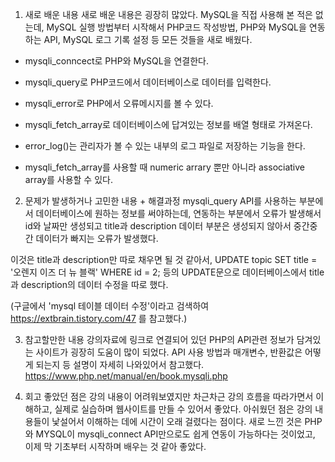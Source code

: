1. 새로 배운 내용
새로 배운 내용은 굉장히 많았다. MySQL을 직접 사용해 본 적은 없는데, MySQL 실행 방법부터 시작해서 PHP코드 작성방법, PHP와 MySQL을 연동하는 API, MySQL 로그 기록 설정 등 모든 것들을 새로 배웠다.

* mysqli_conncect로 PHP와 MySQL을 연결한다.

* mysqli_query로 PHP코드에서 데이터베이스로 데이터를 입력한다.

* mysqli_error로 PHP에서 오류메시지를 볼 수 있다.

* mysqli_fetch_array로 데이터베이스에 답겨있는 정보를 배열 형태로 가져온다.

* error_log()는 관리자가 볼 수 있는 내부의 로그 파일로 저장하는 기능을 한다.

* mysqli_fetch_array를 사용할 때 numeric arrary 뿐만 아니라 associative array를 사용할 수 있다.


2. 문제가 발생하거나 고민한 내용 + 해결과정
mysqli_query API를 사용하는 부분에서 데이터베이스에 원하는 정보를 써야하는데, 연동하는 부분에서 오류가 발생해서 id와 날짜만 생성되고 title과 description 데이터 부분은 생성되지 않아서 중간중간 데이터가 빠지는 오류가 발생했다.

이것은 title과 description만 따로 채우면 될 것 같아서,  UPDATE topic SET title = '오렌지 이즈 더 뉴 블랙' WHERE id = 2; 등의 UPDATE문으로 데이터베이스에서 title과 description의 데이터 수정을 따로 했다.

(구글에서 'mysql 테이블 데이터 수정'이라고 검색하여 https://extbrain.tistory.com/47 를 참고했다.)


3. 참고할만한 내용
강의자료에 링크로 연결되어 있던 PHP의 API관련 정보가 담겨있는 사이트가 굉장히 도움이 많이 되었다. API 사용 방법과 매개변수, 반환값은 어떻게 되는지 등 설명이 자세히 나와있어서 참고했다.
https://www.php.net/manual/en/book.mysqli.php


4. 회고
좋았던 점은 강의 내용이 어려워보였지만 차근차근 강의 흐름을 따라가면서 이해하고, 실제로 실습하며 웹사이트를 만들 수 있어서 좋았다. 아쉬웠던 점은 강의 내용들이 낯설어서 이해하는 데에 시간이 오래 걸렸다는 점이다. 새로 느낀 것은 PHP와 MYSQL이 mysqli_connect API만으로도 쉽게 연동이 가능하다는 것이었고, 이제 막 기초부터 시작하며 배우는 것 같아 좋았다.
